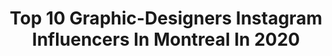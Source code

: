 ---
title: Top 10 Graphic-Designers Instagram Influencers In Montreal In 2020
description: >-
  Find top graphic-designers Instagram influencers in Montreal in 2020. Most popular hashtags: #art #graphicdesign #artist #designer.
platform: Instagram
hits: 5
text_top: Identify the top-rated Instagram profiles on inBeat.
text_bottom: Our database has 5 Instagram influencers like this in Montreal, Canada for you to work with.
profiles:
  - username: "_lucilel_"
    fullname: >-
      Lucile L*
    bio: >-
      French #illustrator based in Canada addicted to colors&patterns I mostly post my warmups here!
    location: "Canada"
    followers: 6142
    engagement: 373
    commentsToLikes: 0.067880
    id: ck9hb1tv4f0nz0j78ws6so59l
    verified: false
    hashtags: "#mermay2020, #illustrate, #pencil, #digitalpainting"
  - username: "maalavidaa"
    fullname: >-
      Alycia Rainaud
    bio: >-
      ✨ Montréal, CA 🖤 Graphic Design ⏤ Digital Art 🌈 Anxiety but make it RGB ↓ Shop & Others ↓
    location: "Canada"
    followers: 197133
    engagement: 392
    commentsToLikes: 0.013341
    id: ck0u21q1syluz0i19mmv6hpj7
    verified: false
    hashtags: "#adobephotoshop, #psychedelic, #abstracts, #vaporart"
  - username: "fvckrender"
    fullname: >-
      Frederic Duquette
    bio: >-
      🌱 plant fueled MONTREAL-VANCOUVER-LOS ANGELES// OVER 4 YEARS DAILY CREATIONS// VISUALS FOR SHOWS// REP @hplus_creative // PRINTS IN BIO//
    location: "Canada"
    followers: 339559
    engagement: 98
    commentsToLikes: 0.012899
    id: ck0w5nl9a4j8c0i19y0unbqp2
    verified: false
    hashtags: "#travel, #adventure, #cryptocurrency, #art"
  - username: "her.must"
    fullname: >-
      H E R . M U S T
    bio: >-
      J e s s M e t n i Fueled by ART Creative direction. freelance photographer/ graphic designer Fdr: @hermust.thelabel Minimal / vintage / conscious
    location: "Canada"
    followers: 38805
    engagement: 319
    commentsToLikes: 0.025777
    id: ck0tv2x1x9phk0i19w9f4uxlt
    verified: false
    hashtags: "#ootdfashion, #thenoisetier, #gisouofficial, #minimalisthome"
  - username: "123klan"
    fullname: >-
      Graffiti Letters
    bio: >-
      STYLE IS THE MESSAGE! #123klan Support our brand : @bandit1sm
    location: "Canada"
    followers: 86958
    engagement: 196
    commentsToLikes: 0.028938
    id: ck5c544xv2ou80i11at19akbi
    verified: false
    hashtags: "#styleisthemessage, #graffitiart, #graffitisketch, #vectorart"
  - username: "thehilaryann"
    fullname: >-
      Hilary
    bio: >-
      I create art that inspires people to get outside. • award-winning photographer | graphic designer | ultrarunner 📍: #sunshinecoast 📮 @triskotalent
    location: "Canada"
    followers: 22223
    engagement: 434
    commentsToLikes: 0.039349
    id: ck0vv1x0dn5w20i195ucacgz7
    verified: false
    hashtags: "#blackouttuesday, #apartmentart, #womensupportingwomen, #challengeaccepted"
  - username: "her.must"
    fullname: >-
      H E R . M U S T
    bio: >-
      J e s s M e t n i Fueled by ART Creative direction. freelance photographer/ graphic designer Fdr: @hermust.thelabel Minimal / vintage / conscious
    location: "Canada"
    followers: 38805
    engagement: 319
    commentsToLikes: 0.025777
    id: ck0tv2x1x9phk0i19w9f4uxlt
    verified: false
    hashtags: "#ootdfashion, #thenoisetier, #gisouofficial, #minimalisthome"
  - username: "fullsnack_developer"
    fullname: >-
      Nicholas Olsen | Developer
    bio: >-
      #web #software #developer | #graphicdesigner | #youtuber | #christian | #Artist | 🇨🇦 | #fullstackdeveloper ⬇️ AMAZING CANDLES ⬇️
    location: "Canada"
    followers: 44759
    engagement: 234
    commentsToLikes: 0.022540
    id: ck15qkc4m39l40i19vtq2pk0o
    verified: false
    hashtags: "#developer, #reactjs, #beautiful, #beardeddragon"
  - username: "justmyglam"
    fullname: >-
      Justmyglam
    bio: >-
      🇨🇦 YYC• Graphic Designer• 30• Cat Mom🐈 💄 |𝑩𝒆𝒂𝒖𝒕𝒚 |𝑭𝒂𝒔𝒉𝒊𝒐𝒏 |𝑺𝒌𝒊𝒏𝒄𝒂𝒓𝒆 ✉️ justmyglamm@gmail.com @imethodbeauty justmyglam 10%off
    location: "Canada"
    followers: 27402
    engagement: 440
    commentsToLikes: 0.394652
    id: ck0w2ezo2o0ut0i19j1hrgthe
    verified: false
    hashtags: "#blushmarksquad, #blushmarkstyle, #blushmark, #sheinofficial"
  - username: "_skalsi"
    fullname: >-
      
    bio: >-
      Graphic Designer | Fashion Designer | Illustrator OCAD U Alumni | GBC Fashion Student Inquiries - contact@skalsi.ca @_khalsi @sukisfilms
    location: "Canada"
    followers: 3446
    engagement: 1137
    commentsToLikes: 0.103405
    id: ck8wftmtug8ov0j78bswrls8t
    verified: false
    hashtags: "#diymask, #nike, #nikeshoes, #reversible"
---